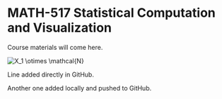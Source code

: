 
<!-- README.md is generated from README.Rmd. Please edit that file -->

# MATH-517 Statistical Computation and Visualization

<!-- badges: start -->
<!-- badges: end -->

Course materials will come here.

![X_1 \otimes \mathcal{N}](https://latex.codecogs.com/png.image?%5Cdpi%7B110%7D&space;%5Cbg_white&space;X_1%20%5Cotimes%20%5Cmathcal%7BN%7D "X_1 \otimes \mathcal{N}")

Line added directly in GitHub.

Another one added locally and pushed to GitHub.

